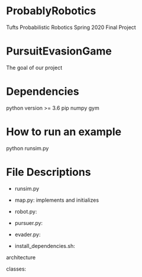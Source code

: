 # ProbablyRobotics
Tufts Probabilistic Robotics Spring 2020 Final Project

# PursuitEvasionGame
The goal of our project


# Dependencies
python version >= 3.6
pip
numpy
gym


# How to run an example
python runsim.py


# File Descriptions
* runsim.py

* map.py:
  implements and initializes

* robot.py:

* pursuer.py:

* evader.py:

* install_dependencies.sh:


architecture

classes:
